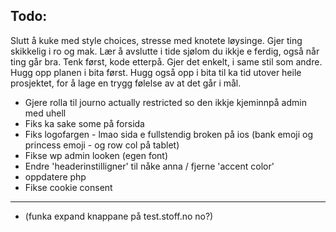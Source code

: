 ## Todo:

Slutt å kuke med style choices, stresse med knotete løysinge. Gjer ting skikkelig i ro og mak.
Lær å avslutte i tide sjølom du ikkje e ferdig, også når ting går bra. Tenk først, kode etterpå. 
Gjer det enkelt, i same stil som andre. Hugg opp planen i bita først. Hugg også opp i bita til 
ka tid utover heile prosjektet, for å lage en trygg følelse av at det går i mål.

- Gjere rolla til journo actually restricted so den ikkje kjeminnpå admin med uhell
- Fiks ka sake some på forsida
- Fiks logofargen - lmao sida e fullstendig broken på ios (bank emoji og princess emoji - og row col på tablet)
- Fikse wp admin looken (egen font)
- Endre 'headerinstilligner' til nåke anna / fjerne 'accent color'
- oppdatere php
- Fikse cookie consent

--------------------------
- (funka expand knappane på test.stoff.no no?)
